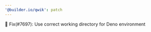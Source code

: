 ```yaml
---
'@builder.io/qwik': patch
---
```


🐛 Fix(#7697): Use correct working directory for Deno environment
